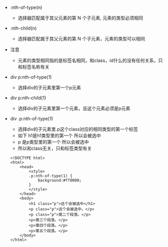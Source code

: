 * :nth-of-type(n)
    - 选择器匹配属于其父元素的第 N 个子元素, 元素的类型必须相同
* :nth-child(n)
    - 选择器匹配属于其父元素的第 N 个子元素，元素的类型可以相同
* 注意
    - 元素的类型相同指的是标签名相同，和class，id什么的没有任何关系，只和标签名称有关
    
* div p:nth-of-type(1)
    - 选择div的子元素里第一个p元素
* div p:nth-child(1)
    - 选择div的子元素里第一个元素，且这个元素必须是p元素
* div .p:nth-of-type(1)
    - 选择div的子元素里.p这个class对应的相同类型的第一个标签
    - 如下 h1是h1类型里的第一个 所以会被选中
    - p 是p类型里的第一个 所以会被选中
    - 所以和class无关，只和标签类型有关
    ```
    <!DOCTYPE html>
    <html>
        <head>
            <style> 
            .p:nth-of-type(1) {
                background:#ff0000;
            }
            </style>
        </head>
        <body>
            <h1 class="p">这个会被选中</h1>
            <p class="p">这个会被选中。</p>
            <p class="p">第二个段落。</p>
            <p>第三个段落。</p>
            <p>第四个段落。</p>
            <p>第五个段落。</p>
        </body>
    </html>
    ```